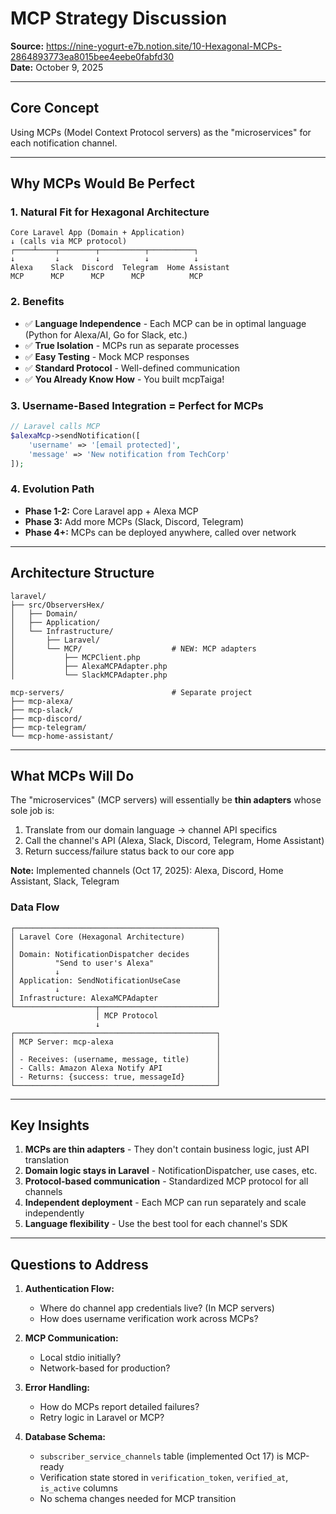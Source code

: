 # MCP Strategy Discussion

**Source:** https://nine-yogurt-e7b.notion.site/10-Hexagonal-MCPs-2864893773ea8015bee4eebe0fabfd30  
**Date:** October 9, 2025

---

## Core Concept

Using MCPs (Model Context Protocol servers) as the "microservices" for each notification channel.

---

## Why MCPs Would Be Perfect

### 1. Natural Fit for Hexagonal Architecture

```
Core Laravel App (Domain + Application)
↓ (calls via MCP protocol)
┌────┴────┬────────┬──────────┬──────────┐
↓         ↓        ↓          ↓          ↓
Alexa    Slack  Discord  Telegram  Home Assistant
MCP      MCP      MCP      MCP          MCP
```

### 2. Benefits

- ✅ **Language Independence** - Each MCP can be in optimal language (Python for Alexa/AI, Go for Slack, etc.)
- ✅ **True Isolation** - MCPs run as separate processes
- ✅ **Easy Testing** - Mock MCP responses
- ✅ **Standard Protocol** - Well-defined communication
- ✅ **You Already Know How** - You built mcpTaiga!

### 3. Username-Based Integration = Perfect for MCPs

```php
// Laravel calls MCP
$alexaMcp->sendNotification([
    'username' => '[email protected]',
    'message' => 'New notification from TechCorp'
]);
```

### 4. Evolution Path

- **Phase 1-2:** Core Laravel app + Alexa MCP
- **Phase 3:** Add more MCPs (Slack, Discord, Telegram)
- **Phase 4+:** MCPs can be deployed anywhere, called over network

---

## Architecture Structure

```
laravel/
├── src/ObserversHex/
│   ├── Domain/
│   ├── Application/
│   └── Infrastructure/
│       ├── Laravel/
│       └── MCP/                    # NEW: MCP adapters
│           ├── MCPClient.php
│           ├── AlexaMCPAdapter.php
│           └── SlackMCPAdapter.php

mcp-servers/                        # Separate project
├── mcp-alexa/
├── mcp-slack/
├── mcp-discord/
├── mcp-telegram/
└── mcp-home-assistant/
```

---

## What MCPs Will Do

The "microservices" (MCP servers) will essentially be **thin adapters** whose sole job is:

1. Translate from our domain language → channel API specifics
2. Call the channel's API (Alexa, Slack, Discord, Telegram, Home Assistant)
3. Return success/failure status back to our core app

**Note:** Implemented channels (Oct 17, 2025): Alexa, Discord, Home Assistant, Slack, Telegram

### Data Flow

```
┌─────────────────────────────────────────────┐
│ Laravel Core (Hexagonal Architecture)       │
│                                             │
│ Domain: NotificationDispatcher decides      │
│         "Send to user's Alexa"              │
│         ↓                                   │
│ Application: SendNotificationUseCase        │
│         ↓                                   │
│ Infrastructure: AlexaMCPAdapter             │
└──────────────────┬──────────────────────────┘
                   │ MCP Protocol
                   ↓
┌─────────────────────────────────────────────┐
│ MCP Server: mcp-alexa                       │
│                                             │
│ - Receives: (username, message, title)      │
│ - Calls: Amazon Alexa Notify API            │
│ - Returns: {success: true, messageId}       │
└─────────────────────────────────────────────┘
```

---

## Key Insights

1. **MCPs are thin adapters** - They don't contain business logic, just API translation
2. **Domain logic stays in Laravel** - NotificationDispatcher, use cases, etc.
3. **Protocol-based communication** - Standardized MCP protocol for all channels
4. **Independent deployment** - Each MCP can run separately and scale independently
5. **Language flexibility** - Use the best tool for each channel's SDK

---

## Questions to Address

1. **Authentication Flow:**
   - Where do channel app credentials live? (In MCP servers)
   - How does username verification work across MCPs?
   
2. **MCP Communication:**
   - Local stdio initially?
   - Network-based for production?
   
3. **Error Handling:**
   - How do MCPs report detailed failures?
   - Retry logic in Laravel or MCP?

4. **Database Schema:**
   - `subscriber_service_channels` table (implemented Oct 17) is MCP-ready
   - Verification state stored in `verification_token`, `verified_at`, `is_active` columns
   - No schema changes needed for MCP transition
